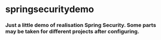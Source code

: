 # springsecuritydemo
### Just a little demo of realisation Spring Security. Some parts may be taken for different projects after configuring.
